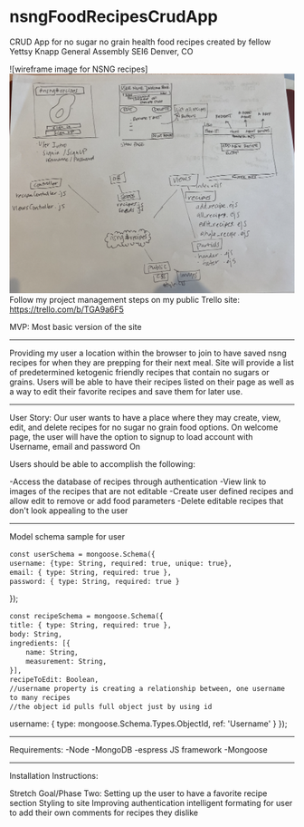 # nsngFoodRecipesCrudApp
CRUD App for no sugar no grain health food recipes created by fellow Yettsy Knapp 
General Assembly SEI6 Denver, CO


![wireframe image for NSNG recipes]<img src="images/nsngRecipesApp.png">
Follow my project management steps on my public Trello site:  https://trello.com/b/TGA9a6F5

MVP: Most basic version of the site 
____________________________________________

Providing my user a location within the browser to join to have saved nsng recipes for when they are prepping for their next meal. 
Site will provide a list of predetermined ketogenic friendly recipes that contain no sugars or grains. Users will be able to have their recipes listed on their page as well as a way to edit their favorite recipes and save them for later use. 


________________________________________________
User Story:
Our user wants to have a place where they may create, view, edit, and delete recipes for no sugar no grain food options.
On welcome page, the user will have the option to signup to load account with Username, email and password
On 

Users should be able to accomplish the following:

-Access the database of recipes through authentication
-View link to images of the recipes that are not editable
-Create user defined recipes and allow edit to remove or      add food parameters
-Delete editable recipes that don't look appealing to the     user
___________________________________________
Model schema sample for user 

    const userSchema = mongoose.Schema({
    username: {type: String, required: true, unique: true},
    email: { type: String, required: true },
    password: { type: String, required: true }
});

    const recipeSchema = mongoose.Schema({
    title: { type: String, required: true },
    body: String, 
    ingredients: [{
        name: String,
        measurement: String,
    }],
    recipeToEdit: Boolean,
    //username property is creating a relationship between, one username to many recipes
    //the object id pulls full object just by using id
username: {
    type: mongoose.Schema.Types.ObjectId,
    ref: 'Username'
    }
});
___________________________________________
Requirements:
-Node
-MongoDB
-espress JS framework
-Mongoose
_____________________________________________
Installation Instructions:


Stretch Goal/Phase Two:
Setting up the user to have a favorite recipe section
Styling to site
Improving authentication
intelligent formating for user to add their own comments for recipes they dislike